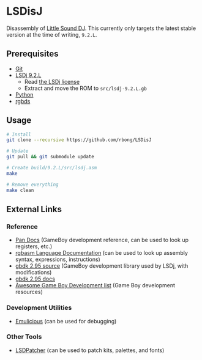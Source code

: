 # LSDisJ

Disassembly of [Little Sound DJ](https://www.littlesounddj.com/lsd/index.php).
This currently only targets the latest stable version at the time of writing, `9.2.L`.

## Prerequisites

  - [Git](https://git-scm.com/downloads)
  - [LSDj 9.2.L](https://www.littlesounddj.com/lsd/latest/rom_images/stable/lsdj9_2_L-stable.zip)
    - Read [the LSDj license](https://www.littlesounddj.com/lsd/latest/rom_images/LICENSE.txt)
    - Extract and move the ROM to `src/lsdj-9.2.L.gb`
  - [Python](https://www.python.org/)
  - [rgbds](https://github.com/gbdev/rgbds)

## Usage

```bash
# Install
git clone --recursive https://github.com/rbong/LSDisJ

# Update
git pull && git submodule update

# Create build/9.2.L/src/lsdj.asm
make

# Remove everything
make clean
```

## External Links

### Reference

  - [Pan Docs](https://gbdev.io/pandocs/) (GameBoy development reference, can be used to look up registers, etc.)
  - [rgbasm Language Documentation](https://rgbds.gbdev.io/docs/v0.5.1/rgbasm.5) (can be used to look up assembly syntax, expressions, instructions)
  - [gbdk 2.95 source](https://github.com/rbong/gbdk/tree/master/gbdk-2.95) (GameBoy development library used by LSDj, with modifications)
  - [gbdk 2.95 docs](https://rbong.github.io/gbdk/gbdk-doc-2.95/html/index.html)
  - [Awesome Game Boy Development list](https://github.com/gbdev/awesome-gbdev) (Game Boy development resources)

### Development Utilities

  - [Emulicious](https://emulicious.net/) (can be used for debugging)

### Other Tools

  - [LSDPatcher](https://github.com/jkotlinski/lsdpatch) (can be used to patch kits, palettes, and fonts)
